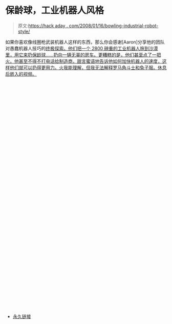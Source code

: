# 保龄球，工业机器人风格

> 原文:[https://hack aday . com/2008/01/16/bowling-industrial-robot-style/](https://hackaday.com/2008/01/16/bowling-industrial-robot-style/)

如果你喜欢像线圈枪武装机器人这样的东西，那么你会感谢[Aaron]分享他的团队对愚蠢机器人技巧的[终极探索。他们把一个 2800 磅重的工业机器人拖到沙漠里，用它来扔保龄球……扔向一辆无辜的房车。更糟糕的是，他们甚至点了一把火。他甚至不得不打电话给制造商，甜言蜜语地告诉他如何加快机器人的速度，这样他们就可以扔得更用力。火我能理解，但我无法解释罗马角斗士和兔子服。休息后嵌入的视频。](http://www.manapotions.com/robopult.html)

<object width="425" height="355"><param name="movie" value="http://www.youtube.com/v/LAtdsDTt__s&amp;rel=1"><param name="wmode" value="transparent"></object>
<object width="425" height="355"><param name="movie" value="http://www.youtube.com/v/AKRn2gZWvyM&amp;rel=1"><param name="wmode" value="transparent"></object>

*   [永久链接](http://www.manapotions.com/robopult.html)